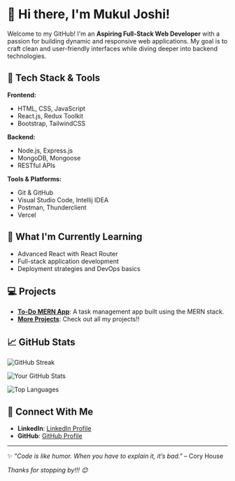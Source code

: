 # 👋 Hi there, I'm Mukul Joshi!

Welcome to my GitHub! I'm an **Aspiring Full-Stack Web Developer** with a passion for building dynamic and responsive web applications. My goal is to craft clean and user-friendly interfaces while diving deeper into backend technologies.

## 🚀 **Tech Stack & Tools**

**Frontend:**
- HTML, CSS, JavaScript
- React.js, Redux Toolkit
- Bootstrap, TailwindCSS

**Backend:**
- Node.js, Express.js
- MongoDB, Mongoose
- RESTful APIs

**Tools & Platforms:**
- Git & GitHub
- Visual Studio Code, Intellij IDEA
- Postman, Thunderclient
- Vercel

## 🌱 **What I'm Currently Learning**
- Advanced React with React Router
- Full-stack application development
- Deployment strategies and DevOps basics

## 💻 **Projects**
- **[To-Do MERN App](https://github.com/mj-stack/todo-mern-app)**: A task management app built using the MERN stack.
- **[More Projects](https://github.com/mj-stack?tab=repositories)**: Check out all my projects!!

## 📈 **GitHub Stats**
![GitHub Streak](https://streak-stats.demolab.com/?user=mj-stack)

![Your GitHub Stats](https://github-readme-stats.vercel.app/api?username=mj-stack&show_icons=true&theme=radical)

![Top Languages](https://github-readme-stats.vercel.app/api/top-langs/?username=mj-stack&layout=compact&theme=radical)

## 🤝 **Connect With Me**
- **LinkedIn**: [LinkedIn Profile](https://linkedin.com/in/mukul-joshi-5375a9229)
- **GitHub**: [GitHub Profile](https://github.com/mj-stack)

---

✨ _"Code is like humor. When you have to explain it, it’s bad."_ – Cory House

_Thanks for stopping by!!! 😊_

